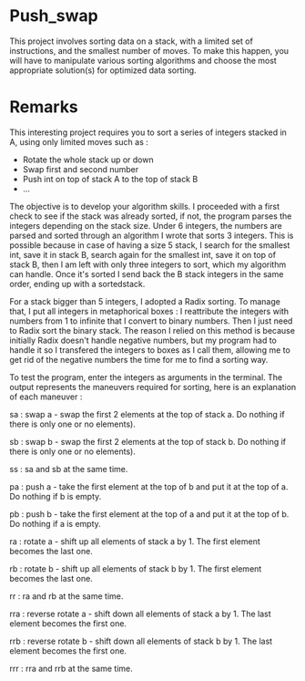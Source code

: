 # Push_swap
This project involves sorting data on a stack, with a limited set of instructions, and the smallest number of moves. To make this happen, you will have to manipulate various sorting algorithms and choose the most appropriate solution(s) for optimized data sorting.

# Remarks
This interesting project requires you to sort a series of integers stacked in A, using only limited moves such as :
- Rotate the whole stack up or down
- Swap first and second number
- Push int on top of stack A to the top of stack B
- ...

The objective is to develop your algorithm skills. I proceeded with a first check to see if the stack was already sorted, if not, the program parses the integers depending on the stack size. Under 6 integers, the numbers are parsed and sorted through an algorithm I wrote that sorts 3 integers. This is possible because in case of having a size 5 stack, I search for the smallest int, save it in stack B, search again for the smallest int, save it on top of stack B, then I am left with only three integers to sort, which my algorithm can handle. Once it's sorted I send back the B stack integers in the same order, ending up with a sortedstack.

For a stack bigger than 5 integers, I adopted a Radix sorting. To manage that, I put all integers in metaphorical boxes : I reattribute the integers with numbers from 1 to infinite that I convert to binary numbers. Then I just need to Radix sort the binary stack. The reason I relied on this method is because initially Radix doesn't handle negative numbers, but my program had to handle it so I transfered the integers to boxes as I call them, allowing me to get rid of the negative numbers the time for me to find a sorting way.

To test the program, enter the integers as arguments in the terminal. The output represents the maneuvers required for sorting, here is an explanation of each maneuver :

sa : swap a - swap the first 2 elements at the top of stack a. Do nothing if there is only one or no elements).

sb : swap b - swap the first 2 elements at the top of stack b. Do nothing if there is only one or no elements).

ss : sa and sb at the same time.

pa : push a - take the first element at the top of b and put it at the top of a. Do nothing if b is empty.

pb : push b - take the first element at the top of a and put it at the top of b. Do
nothing if a is empty.

ra : rotate a - shift up all elements of stack a by 1. The first element becomes
the last one.

rb : rotate b - shift up all elements of stack b by 1. The first element becomes the last one.

rr : ra and rb at the same time.

rra : reverse rotate a - shift down all elements of stack a by 1. The last element becomes the first one.

rrb : reverse rotate b - shift down all elements of stack b by 1. The last element becomes the first one.

rrr : rra and rrb at the same time.

